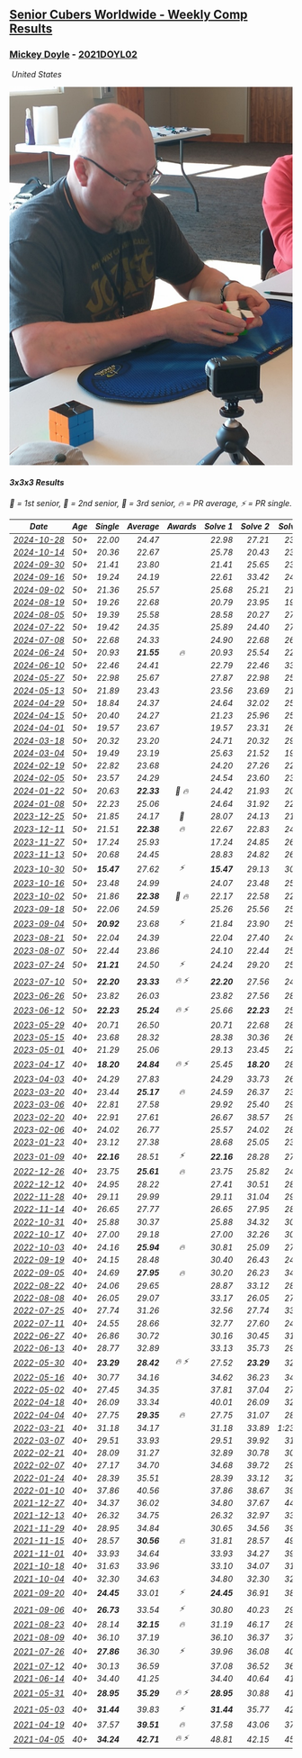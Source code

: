 <style>table {white-space: nowrap;}</style>
<link rel="stylesheet" type="text/css" href="/scw-comp/css/flags.css" />

## [Senior Cubers Worldwide - Weekly Comp Results](/scw-comp/results/)
### [Mickey Doyle](README.md) - [2021DOYL02](https://www.worldcubeassociation.org/persons/2021DOYL02?event=333)

<i class="flag flag-US" />&nbsp;United States

![Mickey Doyle](1644595509.jpg)

#### 3x3x3 Results

<span style="white-space: nowrap;">🥇 = 1st senior</span>, <span style="white-space: nowrap;">🥈 = 2nd senior</span>, <span style="white-space: nowrap;">🥉 = 3rd senior</span>, <span style="white-space: nowrap;">🔥 = PR average</span>, <span style="white-space: nowrap;">⚡ = PR single</span>.

| Date | Age | Single | Average | Awards | Solve 1 | Solve 2 | Solve 3 | Solve 4 | Solve 5 | Video |
| :--: | :--: | --: | --: | :--: | --: | --: | --: | --: | --: | :-- |
| [2024-10-28](../../results/2024-10-28/333.md) | 50+ | 22.00 | 24.47 |  | 22.98 | 27.21 | 23.21 | 22.00 | 29.32 | [Desktop](https://www.facebook.com/events/929053079074962/permalink/938285554818381) / [Mobile](https://m.facebook.com/events/929053079074962?view=permalink&id=938285554818381) |
| [2024-10-14](../../results/2024-10-14/333.md) | 50+ | 20.36 | 22.67 |  | 25.78 | 20.43 | 23.36 | 20.36 | 24.22 | [Desktop](https://www.facebook.com/events/892899002359105/permalink/902233048092367) / [Mobile](https://m.facebook.com/events/892899002359105?view=permalink&id=902233048092367) |
| [2024-09-30](../../results/2024-09-30/333.md) | 50+ | 21.41 | 23.80 |  | 21.41 | 25.65 | 23.06 | 23.22 | 25.11 | [Desktop](https://www.facebook.com/events/559779533112258/permalink/567561199000758) / [Mobile](https://m.facebook.com/events/559779533112258?view=permalink&id=567561199000758) |
| [2024-09-16](../../results/2024-09-16/333.md) | 50+ | 19.24 | 24.19 |  | 22.61 | 33.42 | 24.50 | 25.45 | 19.24 | [Desktop](https://www.facebook.com/events/1432335554111064/permalink/1440373419973944) / [Mobile](https://m.facebook.com/events/1432335554111064?view=permalink&id=1440373419973944) |
| [2024-09-02](../../results/2024-09-02/333.md) | 50+ | 21.36 | 25.57 |  | 25.68 | 25.21 | 21.36 | 27.01 | 25.82 | [Desktop](https://www.facebook.com/events/536643418925945/permalink/546076987982588) / [Mobile](https://m.facebook.com/events/536643418925945?view=permalink&id=546076987982588) |
| [2024-08-19](../../results/2024-08-19/333.md) | 50+ | 19.26 | 22.68 |  | 20.79 | 23.95 | 19.26 | 26.35 | 23.29 | [Desktop](https://www.facebook.com/events/1156782986175552/permalink/1165195988667585) / [Mobile](https://m.facebook.com/events/1156782986175552?view=permalink&id=1165195988667585) |
| [2024-08-05](../../results/2024-08-05/333.md) | 50+ | 19.39 | 25.58 |  | 28.58 | 20.27 | 27.88 | 19.39 | 28.87 | [Desktop](https://www.facebook.com/events/1659713531529180/permalink/1666021430898390) / [Mobile](https://m.facebook.com/events/1659713531529180?view=permalink&id=1666021430898390) |
| [2024-07-22](../../results/2024-07-22/333.md) | 50+ | 19.42 | 24.35 |  | 25.89 | 24.40 | 27.44 | 22.77 | 19.42 | [Desktop](https://www.facebook.com/events/909767637577126/permalink/918843726669517) / [Mobile](https://m.facebook.com/events/909767637577126?view=permalink&id=918843726669517) |
| [2024-07-08](../../results/2024-07-08/333.md) | 50+ | 22.68 | 24.33 |  | 24.90 | 22.68 | 26.15 | 23.74 | 24.34 | [Desktop](https://www.facebook.com/events/821748909640871/permalink/828050622344033) / [Mobile](https://m.facebook.com/events/821748909640871?view=permalink&id=828050622344033) |
| [2024-06-24](../../results/2024-06-24/333.md) | 50+ | 20.93 | **21.55** | 🔥 | 20.93 | 25.54 | 22.09 | 21.22 | 21.34 | [Desktop](https://www.facebook.com/events/437464695833920/permalink/445836484996741) / [Mobile](https://m.facebook.com/events/437464695833920?view=permalink&id=445836484996741) |
| [2024-06-10](../../results/2024-06-10/333.md) | 50+ | 22.46 | 24.41 |  | 22.79 | 22.46 | 33.03 | 27.79 | 22.65 | [Desktop](https://www.facebook.com/events/1031082051776253/permalink/1038235124394279) / [Mobile](https://m.facebook.com/events/1031082051776253?view=permalink&id=1038235124394279) |
| [2024-05-27](../../results/2024-05-27/333.md) | 50+ | 22.98 | 25.67 |  | 27.87 | 22.98 | 25.60 | 25.00 | 26.42 | [Desktop](https://www.facebook.com/events/838099921518555/permalink/845704497424764) / [Mobile](https://m.facebook.com/events/838099921518555?view=permalink&id=845704497424764) |
| [2024-05-13](../../results/2024-05-13/333.md) | 50+ | 21.89 | 23.43 |  | 23.56 | 23.69 | 21.89 | 29.79 | 23.04 | [Desktop](https://www.facebook.com/events/800074235387553/permalink/807554814639495) / [Mobile](https://m.facebook.com/events/800074235387553?view=permalink&id=807554814639495) |
| [2024-04-29](../../results/2024-04-29/333.md) | 50+ | 18.84 | 24.37 |  | 24.64 | 32.02 | 25.47 | 22.99 | 18.84 | [Desktop](https://www.facebook.com/events/728652622517739/permalink/735863541796647) / [Mobile](https://m.facebook.com/events/728652622517739?view=permalink&id=735863541796647) |
| [2024-04-15](../../results/2024-04-15/333.md) | 50+ | 20.40 | 24.27 |  | 21.23 | 25.96 | 25.79 | 20.40 | 25.80 | [Desktop](https://www.facebook.com/events/288128664385253/permalink/303075619557224) / [Mobile](https://m.facebook.com/events/288128664385253?view=permalink&id=303075619557224) |
| [2024-04-01](../../results/2024-04-01/333.md) | 50+ | 19.57 | 23.67 |  | 19.57 | 23.31 | 26.77 | 20.93 | 27.04 | [Desktop](https://www.facebook.com/events/399816879472850/permalink/407949915326213) / [Mobile](https://m.facebook.com/events/399816879472850?view=permalink&id=407949915326213) |
| [2024-03-18](../../results/2024-03-18/333.md) | 50+ | 20.32 | 23.20 |  | 24.71 | 20.32 | 29.18 | 21.04 | 23.84 | [Desktop](https://www.facebook.com/events/962609138892132/permalink/968608751625504) / [Mobile](https://m.facebook.com/events/962609138892132?view=permalink&id=968608751625504) |
| [2024-03-04](../../results/2024-03-04/333.md) | 50+ | 19.49 | 23.19 |  | 25.63 | 21.52 | 19.49 | 22.43 | 29.62 | [Desktop](https://www.facebook.com/events/682023687232856/permalink/688412849927273) / [Mobile](https://m.facebook.com/events/682023687232856?view=permalink&id=688412849927273) |
| [2024-02-19](../../results/2024-02-19/333.md) | 50+ | 22.82 | 23.68 |  | 24.20 | 27.26 | 22.82 | 23.75 | 23.09 | [Desktop](https://www.facebook.com/events/947093233792978/permalink/954110166424618) / [Mobile](https://m.facebook.com/events/947093233792978?view=permalink&id=954110166424618) |
| [2024-02-05](../../results/2024-02-05/333.md) | 50+ | 23.57 | 24.29 |  | 24.54 | 23.60 | 23.57 | 27.92 | 24.74 | [Desktop](https://www.facebook.com/events/3090201184445880/permalink/3102057596593572) / [Mobile](https://m.facebook.com/events/3090201184445880?view=permalink&id=3102057596593572) |
| [2024-01-22](../../results/2024-01-22/333.md) | 50+ | 20.63 | **22.33** | 🥉 🔥 | 24.42 | 21.93 | 20.63 | 24.86 | 20.63 | [Desktop](https://www.facebook.com/events/1080083269860734/permalink/1087711939097867) / [Mobile](https://m.facebook.com/events/1080083269860734?view=permalink&id=1087711939097867) |
| [2024-01-08](../../results/2024-01-08/333.md) | 50+ | 22.23 | 25.06 |  | 24.64 | 31.92 | 22.23 | 27.90 | 22.65 | [Desktop](https://www.facebook.com/events/1278843609453417/permalink/1285978772073234) / [Mobile](https://m.facebook.com/events/1278843609453417?view=permalink&id=1285978772073234) |
| [2023-12-25](../../results/2023-12-25/333.md) | 50+ | 21.85 | 24.17 | 🥉 | 28.07 | 24.13 | 21.85 | 25.18 | 23.20 | [Desktop](https://www.facebook.com/events/231087383363053/permalink/238472072624584) / [Mobile](https://m.facebook.com/events/231087383363053?view=permalink&id=238472072624584) |
| [2023-12-11](../../results/2023-12-11/333.md) | 50+ | 21.51 | **22.38** | 🔥 | 22.67 | 22.83 | 24.25 | 21.63 | 21.51 | [Desktop](https://www.facebook.com/events/1404140403643629/permalink/1409732429751093) / [Mobile](https://m.facebook.com/events/1404140403643629?view=permalink&id=1409732429751093) |
| [2023-11-27](../../results/2023-11-27/333.md) | 50+ | 17.24 | 25.93 |  | 17.24 | 24.85 | 26.96 | 25.99 | 29.12 | [Desktop](https://www.facebook.com/events/889636606027860/permalink/896946538630200) / [Mobile](https://m.facebook.com/events/889636606027860?view=permalink&id=896946538630200) |
| [2023-11-13](../../results/2023-11-13/333.md) | 50+ | 20.68 | 24.45 |  | 28.83 | 24.82 | 26.60 | 21.92 | 20.68 | [Desktop](https://www.facebook.com/events/1478121449586426/permalink/1485376585527579) / [Mobile](https://m.facebook.com/events/1478121449586426?view=permalink&id=1485376585527579) |
| [2023-10-30](../../results/2023-10-30/333.md) | 50+ | **15.47** | 27.62 | ⚡ | **15.47** | 29.13 | 30.67 | 27.50 | 26.24 | [Desktop](https://www.facebook.com/events/1074911313795532/permalink/1082045389748791) / [Mobile](https://m.facebook.com/events/1074911313795532?view=permalink&id=1082045389748791) |
| [2023-10-16](../../results/2023-10-16/333.md) | 50+ | 23.48 | 24.99 |  | 24.07 | 23.48 | 25.99 | 24.90 | 26.39 | [Desktop](https://www.facebook.com/events/1058362692072125/permalink/1064790411429353) / [Mobile](https://m.facebook.com/events/1058362692072125?view=permalink&id=1064790411429353) |
| [2023-10-02](../../results/2023-10-02/333.md) | 50+ | 21.86 | **22.38** | 🥉 🔥 | 22.17 | 22.58 | 22.38 | 21.86 | 27.80 | [Desktop](https://www.facebook.com/events/1518773368939011/permalink/1526198238196524) / [Mobile](https://m.facebook.com/events/1518773368939011?view=permalink&id=1526198238196524) |
| [2023-09-18](../../results/2023-09-18/333.md) | 50+ | 22.06 | 24.59 |  | 25.26 | 25.56 | 25.32 | 22.06 | 23.20 | [Desktop](https://www.facebook.com/events/1636211493537200/permalink/1643829629442053) / [Mobile](https://m.facebook.com/events/1636211493537200?view=permalink&id=1643829629442053) |
| [2023-09-04](../../results/2023-09-04/333.md) | 50+ | **20.92** | 23.68 | ⚡ | 21.84 | 23.90 | 25.31 | 26.69 | **20.92** | [Desktop](https://www.facebook.com/events/190773964023185/permalink/200393473061234) / [Mobile](https://m.facebook.com/events/190773964023185?view=permalink&id=200393473061234) |
| [2023-08-21](../../results/2023-08-21/333.md) | 50+ | 22.04 | 24.39 |  | 22.04 | 27.40 | 24.95 | 23.65 | 24.58 | [Desktop](https://www.facebook.com/events/1826888371060368/permalink/1834332783649260) / [Mobile](https://m.facebook.com/events/1826888371060368?view=permalink&id=1834332783649260) |
| [2023-08-07](../../results/2023-08-07/333.md) | 50+ | 22.44 | 23.86 |  | 24.10 | 22.44 | 25.78 | 22.98 | 24.51 | [Desktop](https://www.facebook.com/events/274987855148595/permalink/281327131181334) / [Mobile](https://m.facebook.com/events/274987855148595?view=permalink&id=281327131181334) |
| [2023-07-24](../../results/2023-07-24/333.md) | 50+ | **21.21** | 24.50 | ⚡ | 24.24 | 29.20 | 25.26 | **21.21** | 23.99 | [Desktop](https://www.facebook.com/events/1475111463308788/permalink/1480877746065493) / [Mobile](https://m.facebook.com/events/1475111463308788?view=permalink&id=1480877746065493) |
| [2023-07-10](../../results/2023-07-10/333.md) | 50+ | **22.20** | **23.33** | 🔥 ⚡ | **22.20** | 27.56 | 24.53 | 23.02 | 22.44 | [Desktop](https://www.facebook.com/events/198208716234931/permalink/204176852304784) / [Mobile](https://m.facebook.com/events/198208716234931?view=permalink&id=204176852304784) |
| [2023-06-26](../../results/2023-06-26/333.md) | 50+ | 23.82 | 26.03 |  | 23.82 | 27.56 | 28.30 | 26.63 | 23.90 | [Desktop](https://www.facebook.com/events/205496442461873/permalink/214337971577720) / [Mobile](https://m.facebook.com/events/205496442461873?view=permalink&id=214337971577720) |
| [2023-06-12](../../results/2023-06-12/333.md) | 50+ | **22.23** | **25.24** | 🔥 ⚡ | 25.66 | **22.23** | 25.10 | 24.95 | 30.23 | [Desktop](https://www.facebook.com/events/2098018943739146/permalink/2105672536307120) / [Mobile](https://m.facebook.com/events/2098018943739146?view=permalink&id=2105672536307120) |
| [2023-05-29](../../results/2023-05-29/333.md) | 40+ | 20.71 | 26.50 |  | 20.71 | 22.68 | 28.97 | 27.84 | 33.95 | [Desktop](https://www.facebook.com/events/199553879662923/permalink/208340705450907) / [Mobile](https://m.facebook.com/events/199553879662923?view=permalink&id=208340705450907) |
| [2023-05-15](../../results/2023-05-15/333.md) | 40+ | 23.68 | 28.32 |  | 28.38 | 30.36 | 26.22 | 30.47 | 23.68 | [Desktop](https://www.facebook.com/events/943848890264789/permalink/951101769539501) / [Mobile](https://m.facebook.com/events/943848890264789?view=permalink&id=951101769539501) |
| [2023-05-01](../../results/2023-05-01/333.md) | 40+ | 21.29 | 25.06 |  | 29.13 | 23.45 | 22.69 | 29.04 | 21.29 | [Desktop](https://www.facebook.com/events/751816416413742/permalink/759466635648720) / [Mobile](https://m.facebook.com/events/751816416413742?view=permalink&id=759466635648720) |
| [2023-04-17](../../results/2023-04-17/333.md) | 40+ | **18.20** | **24.84** | 🔥 ⚡ | 25.45 | **18.20** | 28.81 | 24.04 | 25.04 | [Desktop](https://www.facebook.com/events/786804792820217/permalink/793128722187824) / [Mobile](https://m.facebook.com/events/786804792820217?view=permalink&id=793128722187824) |
| [2023-04-03](../../results/2023-04-03/333.md) | 40+ | 24.29 | 27.83 |  | 24.29 | 33.73 | 26.78 | 27.65 | 29.05 | [Desktop](https://www.facebook.com/events/542929047949179/permalink/550090937232990) / [Mobile](https://m.facebook.com/events/542929047949179?view=permalink&id=550090937232990) |
| [2023-03-20](../../results/2023-03-20/333.md) | 40+ | 23.44 | **25.17** | 🔥 | 24.59 | 26.37 | 23.44 | 25.91 | 25.02 | [Desktop](https://www.facebook.com/events/241366535002371/permalink/247470944391930) / [Mobile](https://m.facebook.com/events/241366535002371?view=permalink&id=247470944391930) |
| [2023-03-06](../../results/2023-03-06/333.md) | 40+ | 22.81 | 27.58 |  | 29.92 | 25.40 | 29.68 | 22.81 | 27.66 | [Desktop](https://www.facebook.com/events/229553919432988/permalink/236266352095078) / [Mobile](https://m.facebook.com/events/229553919432988?view=permalink&id=236266352095078) |
| [2023-02-20](../../results/2023-02-20/333.md) | 40+ | 22.91 | 27.61 |  | 26.67 | 38.57 | 29.26 | 26.91 | 22.91 | [Desktop](https://www.facebook.com/events/569225115154363/permalink/576626424414232) / [Mobile](https://m.facebook.com/events/569225115154363?view=permalink&id=576626424414232) |
| [2023-02-06](../../results/2023-02-06/333.md) | 40+ | 24.02 | 26.77 |  | 25.57 | 24.02 | 28.75 | 25.98 | 29.43 | [Desktop](https://www.facebook.com/events/592410912725072/permalink/601569031809260) / [Mobile](https://m.facebook.com/events/592410912725072?view=permalink&id=601569031809260) |
| [2023-01-23](../../results/2023-01-23/333.md) | 40+ | 23.12 | 27.38 |  | 28.68 | 25.05 | 23.12 | 28.41 | 30.34 | [Desktop](https://www.facebook.com/events/492735749600024/permalink/500755532131379) / [Mobile](https://m.facebook.com/events/492735749600024?view=permalink&id=500755532131379) |
| [2023-01-09](../../results/2023-01-09/333.md) | 40+ | **22.16** | 28.51 | ⚡ | **22.16** | 28.28 | 27.26 | 29.98 | 30.34 | [Desktop](https://www.facebook.com/events/4054783058080417/permalink/4067703986788324) / [Mobile](https://m.facebook.com/events/4054783058080417?view=permalink&id=4067703986788324) |
| [2022-12-26](../../results/2022-12-26/333.md) | 40+ | 23.75 | **25.61** | 🔥 | 23.75 | 25.82 | 24.29 | 26.71 | 28.90 | [Desktop](https://www.facebook.com/events/563573978559176/permalink/571397841110123) / [Mobile](https://m.facebook.com/events/563573978559176?view=permalink&id=571397841110123) |
| [2022-12-12](../../results/2022-12-12/333.md) | 40+ | 24.95 | 28.22 |  | 27.41 | 30.51 | 28.92 | 28.33 | 24.95 | [Desktop](https://www.facebook.com/events/1263750814207978/permalink/1274055996510793) / [Mobile](https://m.facebook.com/events/1263750814207978?view=permalink&id=1274055996510793) |
| [2022-11-28](../../results/2022-11-28/333.md) | 40+ | 29.11 | 29.99 |  | 29.11 | 31.04 | 29.33 | 29.60 | 32.95 | [Desktop](https://www.facebook.com/events/1541409726309933/permalink/1551770991940473) / [Mobile](https://m.facebook.com/events/1541409726309933?view=permalink&id=1551770991940473) |
| [2022-11-14](../../results/2022-11-14/333.md) | 40+ | 26.65 | 27.77 |  | 26.65 | 27.95 | 28.09 | 27.28 | 29.99 | [Desktop](https://www.facebook.com/events/5802707333170226/permalink/5842827019158257) / [Mobile](https://m.facebook.com/events/5802707333170226?view=permalink&id=5842827019158257) |
| [2022-10-31](../../results/2022-10-31/333.md) | 40+ | 25.88 | 30.37 |  | 25.88 | 34.32 | 30.50 | 28.75 | 31.87 | [Desktop](https://www.facebook.com/events/536496438309051/permalink/540844727874222) / [Mobile](https://m.facebook.com/events/536496438309051?view=permalink&id=540844727874222) |
| [2022-10-17](../../results/2022-10-17/333.md) | 40+ | 27.00 | 29.18 |  | 27.00 | 32.26 | 30.22 | 27.76 | 29.56 | [Desktop](https://www.facebook.com/events/3406415112938858/permalink/3416934985220204) / [Mobile](https://m.facebook.com/events/3406415112938858?view=permalink&id=3416934985220204) |
| [2022-10-03](../../results/2022-10-03/333.md) | 40+ | 24.16 | **25.94** | 🔥 | 30.81 | 25.09 | 27.56 | 24.16 | 25.17 | [Desktop](https://www.facebook.com/events/1113163972925182/permalink/1118933099014936) / [Mobile](https://m.facebook.com/events/1113163972925182?view=permalink&id=1118933099014936) |
| [2022-09-19](../../results/2022-09-19/333.md) | 40+ | 24.15 | 28.48 |  | 30.40 | 26.43 | 24.15 | 32.74 | 28.62 | [Desktop](https://www.facebook.com/events/400132442274991/permalink/406235608331341) / [Mobile](https://m.facebook.com/events/400132442274991?view=permalink&id=406235608331341) |
| [2022-09-05](../../results/2022-09-05/333.md) | 40+ | 24.69 | **27.95** | 🔥 | 30.20 | 26.23 | 34.05 | 24.69 | 27.41 | [Desktop](https://www.facebook.com/events/865213714460720/permalink/874316370217121) / [Mobile](https://m.facebook.com/events/865213714460720?view=permalink&id=874316370217121) |
| [2022-08-22](../../results/2022-08-22/333.md) | 40+ | 24.06 | 29.65 |  | 28.87 | 33.12 | 28.28 | 24.06 | 31.79 | [Desktop](https://www.facebook.com/events/1050714292295463/permalink/1059038424796383) / [Mobile](https://m.facebook.com/events/1050714292295463?view=permalink&id=1059038424796383) |
| [2022-08-08](../../results/2022-08-08/333.md) | 40+ | 26.05 | 29.07 |  | 33.17 | 26.05 | 27.28 | 26.75 | 59.74 | [Desktop](https://www.facebook.com/events/825089031814345/permalink/830591697930745) / [Mobile](https://m.facebook.com/events/825089031814345?view=permalink&id=830591697930745) |
| [2022-07-25](../../results/2022-07-25/333.md) | 40+ | 27.74 | 31.26 |  | 32.56 | 27.74 | 33.27 | 32.09 | 29.13 | [Desktop](https://www.facebook.com/events/735191414262810/permalink/743572776758007) / [Mobile](https://m.facebook.com/events/735191414262810?view=permalink&id=743572776758007) |
| [2022-07-11](../../results/2022-07-11/333.md) | 40+ | 24.55 | 28.66 |  | 32.77 | 27.60 | 24.55 | 32.36 | 26.02 | [Desktop](https://www.facebook.com/events/1078979143022877/permalink/1087810578806400) / [Mobile](https://m.facebook.com/events/1078979143022877?view=permalink&id=1087810578806400) |
| [2022-06-27](../../results/2022-06-27/333.md) | 40+ | 26.86 | 30.72 |  | 30.16 | 30.45 | 31.54 | 26.86 | 35.11 | [Desktop](https://www.facebook.com/events/442599294039591/permalink/451051336527720) / [Mobile](https://m.facebook.com/events/442599294039591?view=permalink&id=451051336527720) |
| [2022-06-13](../../results/2022-06-13/333.md) | 40+ | 28.77 | 32.89 |  | 33.13 | 35.73 | 29.81 | 46.86 | 28.77 | [Desktop](https://www.facebook.com/events/1292279001590904/permalink/1301322044019933) / [Mobile](https://m.facebook.com/events/1292279001590904?view=permalink&id=1301322044019933) |
| [2022-05-30](../../results/2022-05-30/333.md) | 40+ | **23.29** | **28.42** | 🔥 ⚡ | 27.52 | **23.29** | 32.89 | 51.17 | 24.86 | [Desktop](https://www.facebook.com/events/378345394109427/permalink/386510236626276) / [Mobile](https://m.facebook.com/events/378345394109427?view=permalink&id=386510236626276) |
| [2022-05-16](../../results/2022-05-16/333.md) | 40+ | 30.77 | 34.16 |  | 34.62 | 36.23 | 34.46 | 30.77 | 33.40 | [Desktop](https://www.facebook.com/events/359265572736727/permalink/367475321915752) / [Mobile](https://m.facebook.com/events/359265572736727?view=permalink&id=367475321915752) |
| [2022-05-02](../../results/2022-05-02/333.md) | 40+ | 27.45 | 34.35 |  | 37.81 | 37.04 | 27.45 | 33.35 | 32.66 | [Desktop](https://www.facebook.com/events/5764445473571551/permalink/5803473676335397) / [Mobile](https://m.facebook.com/events/5764445473571551?view=permalink&id=5803473676335397) |
| [2022-04-18](../../results/2022-04-18/333.md) | 40+ | 26.09 | 33.34 |  | 40.01 | 26.09 | 32.62 | 31.00 | 36.40 | [Desktop](https://www.facebook.com/events/558832345492635/permalink/566666218042581) / [Mobile](https://m.facebook.com/events/558832345492635?view=permalink&id=566666218042581) |
| [2022-04-04](../../results/2022-04-04/333.md) | 40+ | 27.75 | **29.35** | 🔥 | 27.75 | 31.07 | 28.50 | 34.32 | 28.47 | [Desktop](https://www.facebook.com/events/655069328915915/permalink/663114418111406) / [Mobile](https://m.facebook.com/events/655069328915915?view=permalink&id=663114418111406) |
| [2022-03-21](../../results/2022-03-21/333.md) | 40+ | 31.18 | 34.17 |  | 31.18 | 33.89 | 1:23.51 | 34.17 | 34.44 | [Desktop](https://www.facebook.com/events/1418360898645376/permalink/1427909021023897) / [Mobile](https://m.facebook.com/events/1418360898645376?view=permalink&id=1427909021023897) |
| [2022-03-07](../../results/2022-03-07/333.md) | 40+ | 29.51 | 33.93 |  | 29.51 | 39.92 | 31.57 | 35.10 | 35.12 | [Desktop](https://www.facebook.com/events/543808583529148/permalink/550915576151782) / [Mobile](https://m.facebook.com/events/543808583529148?view=permalink&id=550915576151782) |
| [2022-02-21](../../results/2022-02-21/333.md) | 40+ | 28.09 | 31.27 |  | 32.89 | 30.78 | 30.13 | 28.09 | 33.95 | [Desktop](https://www.facebook.com/events/509549287201075/permalink/517340109755326) / [Mobile](https://m.facebook.com/events/509549287201075?view=permalink&id=517340109755326) |
| [2022-02-07](../../results/2022-02-07/333.md) | 40+ | 27.17 | 34.70 |  | 34.68 | 39.72 | 29.71 | 55.57 | 27.17 | [Desktop](https://www.facebook.com/events/1012592279358180/permalink/1020648181885923) / [Mobile](https://m.facebook.com/events/1012592279358180?view=permalink&id=1020648181885923) |
| [2022-01-24](../../results/2022-01-24/333.md) | 40+ | 28.39 | 35.51 |  | 28.39 | 33.12 | 32.96 | 52.75 | 40.45 | [Desktop](https://www.facebook.com/events/1729699367421612/permalink/1734686873589528) / [Mobile](https://m.facebook.com/events/1729699367421612?view=permalink&id=1734686873589528) |
| [2022-01-10](../../results/2022-01-10/333.md) | 40+ | 37.86 | 40.56 |  | 37.86 | 38.67 | 39.24 | 43.78 | 58.06 | [Desktop](https://www.facebook.com/events/461056852143654/permalink/469450167970989) / [Mobile](https://m.facebook.com/events/461056852143654?view=permalink&id=469450167970989) |
| [2021-12-27](../../results/2021-12-27/333.md) | 40+ | 34.37 | 36.02 |  | 34.80 | 37.67 | 44.42 | 34.37 | 35.59 | [Desktop](https://www.facebook.com/events/343359980546742/permalink/350555736493833) / [Mobile](https://m.facebook.com/events/343359980546742?view=permalink&id=350555736493833) |
| [2021-12-13](../../results/2021-12-13/333.md) | 40+ | 26.32 | 34.75 |  | 26.32 | 32.97 | 33.46 | 41.94 | 37.81 | [Desktop](https://www.facebook.com/events/273334328175697/permalink/281928663982930) / [Mobile](https://m.facebook.com/events/273334328175697?view=permalink&id=281928663982930) |
| [2021-11-29](../../results/2021-11-29/333.md) | 40+ | 28.95 | 34.84 |  | 30.65 | 34.56 | 39.32 | 28.95 | 43.31 | [Desktop](https://www.facebook.com/events/401731615009477/permalink/410463564136282) / [Mobile](https://m.facebook.com/events/401731615009477?view=permalink&id=410463564136282) |
| [2021-11-15](../../results/2021-11-15/333.md) | 40+ | 28.57 | **30.56** | 🔥 | 31.81 | 28.57 | 49.16 | 30.08 | 29.78 | [Desktop](https://www.facebook.com/events/717487009641909/permalink/726061435451133) / [Mobile](https://m.facebook.com/events/717487009641909?view=permalink&id=726061435451133) |
| [2021-11-01](../../results/2021-11-01/333.md) | 40+ | 33.93 | 34.64 |  | 33.93 | 34.27 | 39.24 | 33.98 | 35.67 | [Desktop](https://www.facebook.com/events/556108165479652/permalink/560114258412376) / [Mobile](https://m.facebook.com/events/556108165479652?view=permalink&id=560114258412376) |
| [2021-10-18](../../results/2021-10-18/333.md) | 40+ | 31.63 | 33.96 |  | 33.10 | 34.07 | 31.63 | 37.61 | 34.70 | [Desktop](https://www.facebook.com/events/261213032615951/permalink/269499881787266) / [Mobile](https://m.facebook.com/events/261213032615951?view=permalink&id=269499881787266) |
| [2021-10-04](../../results/2021-10-04/333.md) | 40+ | 32.30 | 34.63 |  | 34.80 | 32.30 | 32.98 | 36.11 | 42.21 | [Desktop](https://www.facebook.com/events/1102565390277531/permalink/1110259179508152) / [Mobile](https://m.facebook.com/events/1102565390277531?view=permalink&id=1110259179508152) |
| [2021-09-20](../../results/2021-09-20/333.md) | 40+ | **24.45** | 33.01 | ⚡ | **24.45** | 36.91 | 38.80 | 32.28 | 29.84 | [Desktop](https://www.facebook.com/events/836337370416586/permalink/844677959582527) / [Mobile](https://m.facebook.com/events/836337370416586?view=permalink&id=844677959582527) |
| [2021-09-06](../../results/2021-09-06/333.md) | 40+ | **26.73** | 33.54 | ⚡ | 30.80 | 40.23 | 29.60 | **26.73** | 43.70 | [Desktop](https://www.facebook.com/events/208105634636421/permalink/216610760452575) / [Mobile](https://m.facebook.com/events/208105634636421?view=permalink&id=216610760452575) |
| [2021-08-23](../../results/2021-08-23/333.md) | 40+ | 28.14 | **32.15** | 🔥 | 31.19 | 46.17 | 28.14 | 31.49 | 33.76 | [Desktop](https://www.facebook.com/events/992549044856331/permalink/1001316023979633) / [Mobile](https://m.facebook.com/events/992549044856331?view=permalink&id=1001316023979633) |
| [2021-08-09](../../results/2021-08-09/333.md) | 40+ | 36.10 | 37.19 |  | 36.10 | 36.37 | 37.13 | 38.06 | 38.51 | [Desktop](https://www.facebook.com/events/799005364067137/permalink/806375776663429) / [Mobile](https://m.facebook.com/events/799005364067137?view=permalink&id=806375776663429) |
| [2021-07-26](../../results/2021-07-26/333.md) | 40+ | **27.86** | 36.30 | ⚡ | 39.96 | 36.08 | 40.18 | 32.85 | **27.86** | [Desktop](https://www.facebook.com/events/345405150546336/permalink/354254536328064) / [Mobile](https://m.facebook.com/events/345405150546336?view=permalink&id=354254536328064) |
| [2021-07-12](../../results/2021-07-12/333.md) | 40+ | 30.13 | 36.59 |  | 37.08 | 36.52 | 36.16 | 49.16 | 30.13 | [Desktop](https://www.facebook.com/events/511699716713156/permalink/519687505914377) / [Mobile](https://m.facebook.com/events/511699716713156?view=permalink&id=519687505914377) |
| [2021-06-14](../../results/2021-06-14/333.md) | 40+ | 34.40 | 41.25 |  | 34.40 | 40.64 | 41.57 | 42.21 | 41.54 | [Desktop](https://www.facebook.com/events/318989363128881/permalink/328153678879116) / [Mobile](https://m.facebook.com/events/318989363128881?view=permalink&id=328153678879116) |
| [2021-05-31](../../results/2021-05-31/333.md) | 40+ | **28.95** | **35.29** | 🔥 ⚡ | **28.95** | 30.88 | 41.14 | 33.85 | 41.94 | [Desktop](https://www.facebook.com/events/477312563557358/permalink/484610029494278) / [Mobile](https://m.facebook.com/events/477312563557358?view=permalink&id=484610029494278) |
| [2021-05-03](../../results/2021-05-03/333.md) | 40+ | **31.44** | 39.83 | ⚡ | **31.44** | 35.77 | 42.58 | 44.15 | 41.14 | [Desktop](https://www.facebook.com/events/2542204919406396/permalink/2550640875229467) / [Mobile](https://m.facebook.com/events/2542204919406396?view=permalink&id=2550640875229467) |
| [2021-04-19](../../results/2021-04-19/333.md) | 40+ | 37.57 | **39.51** | 🔥 | 37.58 | 43.06 | 37.57 | 37.89 | 45.88 | [Desktop](https://www.facebook.com/events/195346665532379/permalink/202008288199550) / [Mobile](https://m.facebook.com/events/195346665532379?view=permalink&id=202008288199550) |
| [2021-04-05](../../results/2021-04-05/333.md) | 40+ | **34.24** | **42.71** | 🔥 ⚡ | 48.81 | 42.15 | 45.52 | 40.47 | **34.24** | [Desktop](https://www.facebook.com/events/486157032419819/permalink/489969585371897) / [Mobile](https://m.facebook.com/events/486157032419819?view=permalink&id=489969585371897) |


<!-- Global site tag (gtag.js) - Google Analytics -->
<script async src="https://www.googletagmanager.com/gtag/js?id=UA-86348435-3"></script>
<script>window.dataLayer = window.dataLayer || []; function gtag() {dataLayer.push(arguments);} gtag('js', new Date()); gtag('config', 'UA-86348435-3');</script>
